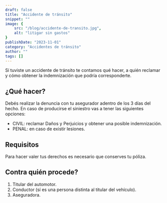 ```yaml
---
draft: false
title: "Accidente de tránsito"
snippet: ""
image: {
    src: "/blog/accidente-de-transito.jpg",
    alt: "litigar sin gastos"
}
publishDate: "2023-11-01"
category: "Accidentes de tránsito"
author: ""
tags: []
---
```


Sí tuviste un accidente de tránsito te contamos qué hacer, a quién reclamar y cómo obtener la indemnización que podría corresponderte.

## ¿Qué hacer?

Debés realizar la denuncia con tu asegurador adentro de los 3 días del hecho.
En caso de producirse el siniestro vas a tener las siguientes opciones:
- CIVIL: reclamar Daños y Perjuicios y obtener una posible indemnización.
- PENAL: en caso de existir lesiones.

## Requisitos

Para hacer valer tus derechos es necesario que conserves tu póliza.

## Contra quién procede?

1. Titular del automotor.
2. Conductor (sí es una persona distinta al titular del vehículo).
3. Aseguradora.
